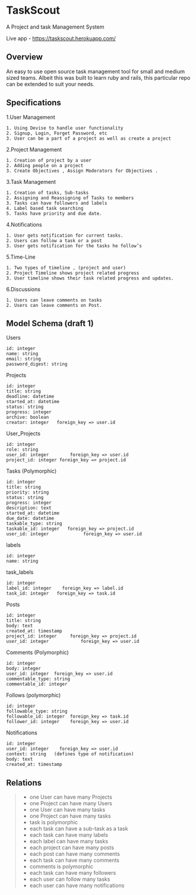 # TaskScout
A Project and task Management System

Live app - https://taskscout.herokuapp.com/

## Overview
An easy to use open source task management tool for small and medium sized teams.
Albeit this was built to learn ruby and rails, this particular repo can be extended to suit your needs.

## Specifications
1.User Management

    1. Using Devise to handle user functionality
    2. Signup, Login, Forget Password, etc
    3. User can be a part of a project as well as create a project

2.Project Management

    1. Creation of project by a user
    2. Adding people on a project
    3. Create Objectives , Assign Moderators for Objectives .

3.Task Management

    1. Creation of tasks, Sub-tasks
    2. Assigning and Reassigning of Tasks to members
    3. Tasks can have followers and labels
    4. Label based task searching
    5. Tasks have priority and due date.

4.Notifications

    1. User gets notification for current tasks.
    2. Users can follow a task or a post
    3. User gets notification for the tasks he follow’s

5.Time-Line

    1. Two types of timeline , (project and user)
    2. Project Timeline shows project related progress
    3. User timeline shows their task related progress and updates.

6.Discussions

    1. Users can leave comments on tasks
    2. Users can leave comments on Post.

## Model Schema (draft 1)
Users

    id: integer
    name: string
    email: string
    password_digest: string


Projects

    id: integer
    title: string
    deadline: datetime
    started_at: datetime
    status: string
    progress: integer
    archive: boolean
    creator: integer   foreign_key => user.id


User_Projects

    id: integer
    role: string
    user_id: integer 		foreign_key => user.id
    project_id: integer foreign_key => project.id

Tasks (Polymorphic)

    id: integer
    title: string
    priority: string
    status: string
    progress: integer
    description: text
    started_at: datetime
    due_date: datetime
    taskable_type: string
    taskable_id: integer   foreign_key => project.id
    user_id: integer 			 foreign_key => user.id

labels

    id: integer
    name: string

task_labels

    id: integer
    label_id: integer	 foreign_key => label.id
    task_id: integer   foreign_key => task.id

Posts

    id: integer
    title: string
    body: text
    created_at: timestamp
    project_id: integer		foreign_key => project.id
    user_id: integer 			foreign_key => user.id

Comments (Polymorphic)

    id:	integer
    body: integer
    user_id: integer  foreign_key => user.id
    commentable_type: string
    commentable_id: integer

Follows (polymorphic)

    id: integer
    followable_type: string
    followable_id: integer	foreign_key => task.id
    follower_id: integer	foreign_key => user.id

Notifications

    id: integer
    user_id: integer 	foreign_key => user.id
    context: string   (defines type of notification)
    body: text
    created_at: timestamp

## Relations
>- one User can have many Projects
>- one Project can have many Users
>- one User can have many tasks
>- one Project can have many tasks
>- task is polymorphic
>- each task can have a sub-task as a task
>- each task can have many labels
>- each label can have many tasks
>- each project can have many posts
>- each post can have many comments
>- each task can have many comments
>- comments is polymorphic
>- each task can have many followers
>- each user can follow many tasks
>- each user can have many notifications
